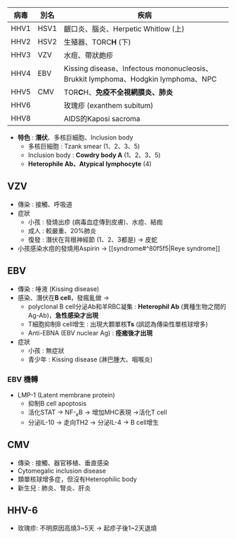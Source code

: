 | 病毒 | 別名 | 疾病                                                            |
|------|------|-----------------------------------------------------------------|
| HHV1 | HSV1 | 齦口炎、腦炎、Herpetic Whitlow (上)                               |
| HHV2 | HSV2 | 生殖器、TORC**H** (下)                                                 |
| HHV3 | VZV  | 水痘、帶狀皰疹                                                  |
| HHV4 | EBV  | Kissing disease、Infectous mononucleosis、Brukkit lymphoma、Hodgkin lymphoma、NPC|
| HHV5 | CMV  | TOR**C**H、**免疫不全視網膜炎、肺炎**                                         |
| HHV6 |      | 玫瑰疹 (exanthem subitum)                                               |
| HHV8 |      | AIDS的Kaposi sacroma                                            |
- **特色** : **潛伏**、多核巨細胞、Inclusion body
	- 多核巨細胞 : Tzank smear (1、2、3、5)
	- Inclusion body : **Cowdry body A** (1、2、3、5)
	- **Heterophile Ab、Atypical lymphocyte** (4)
## VZV
- 傳染 : 接觸、呼吸道
- 症狀
	- 小孩 : 發燒出疹 (病毒血症傳到皮膚)、水痘、結痂
	- 成人 : 較嚴重、20%肺炎
	- 復發 : 潛伏在背根神經節 (1、2、3都是) -> 皮蛇
- 小孩感染水痘的發燒用Aspirin -> [[syndrome#^80f5f5|Reye syndrome]]
## EBV
- 傳染 : 唾液 (Kissing disease)
- 感染、潛伏在**B cell**，發瘋亂做 ->
	- polyclonal B cell分泌Ab和羊RBC凝集 : **Heterophil Ab** (異種生物之間的Ag-Ab)，**急性感染才出現**
	- T細胞抑制B cell增生 : 出現大顆單核**Ts** (誤認為傳染性單核球增多)
	- Anti-EBNA (EBV nuclear Ag) : **痊癒後才出現**
- 症狀
	- 小孩 : 無症狀
	- 青少年 : Kissing disease (淋巴腫大、咽喉炎)
### EBV 機轉
- LMP-1 (Latent membrane protein)
	- 抑制B cell apoptosis
	- 活化STAT -> NF-$_\kappa$B -> 增加MHC表現 ->活化T cell
	- 分泌IL-10 -> 走向TH2 -> 分泌IL-4 -> B cell增生
## CMV
- 傳染 : 接觸、器官移植、垂直感染
- Cytomegalic inclusion disease
- 類單核球增多症，但沒有Heterophilic body
- 新生兒 : 肺炎、腎炎、肝炎
## HHV-6
- 玫瑰疹: 不明原因高燒3~5天 -> 起疹子後1~2天退燒